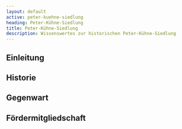 ```yaml
---
layout: default
active: peter-kuehne-siedlung
heading: Peter-Kühne-Siedlung
title: Peter-Kühne-Siedlung
description: Wissenswertes zur historischen Peter-Kühne-Siedlung
---
```


## Einleitung



## Historie



## Gegenwart



## Fördermitgliedschaft


